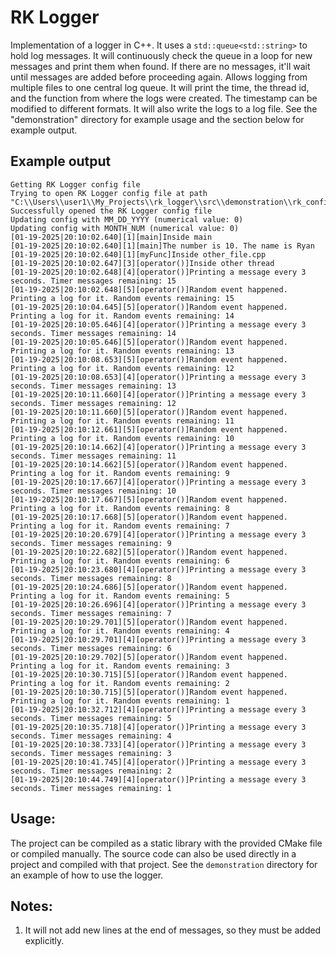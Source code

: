 # RK Logger

Implementation of a logger in C++. It uses a ```std::queue<std::string>``` to hold log messages. It will continuously check the queue in a loop for new messages and print them when found. If there are no messages, it'll wait until messages are added before proceeding again. Allows logging from multiple files to one central log queue. It will print the time, the thread id, and the function from where the logs were created. The timestamp can be modified to different formats. It will also write the logs to a log file. See the "demonstration" directory for example usage and the section below for example output.

## Example output
```
Getting RK Logger config file
Trying to open RK Logger config file at path "C:\\Users\\user1\\My_Projects\\rk_logger\\src\\demonstration\\rk_config.txt"
Successfully opened the RK Logger config file
Updating config with MM_DD_YYYY (numerical value: 0)
Updating config with MONTH_NUM (numerical value: 0)
[01-19-2025|20:10:02.640][1][main]Inside main
[01-19-2025|20:10:02.640][1][main]The number is 10. The name is Ryan
[01-19-2025|20:10:02.640][1][myFunc]Inside other_file.cpp
[01-19-2025|20:10:02.647][3][operator()]Inside other thread
[01-19-2025|20:10:02.648][4][operator()]Printing a message every 3 seconds. Timer messages remaining: 15
[01-19-2025|20:10:02.648][5][operator()]Random event happened. Printing a log for it. Random events remaining: 15
[01-19-2025|20:10:04.645][5][operator()]Random event happened. Printing a log for it. Random events remaining: 14
[01-19-2025|20:10:05.646][4][operator()]Printing a message every 3 seconds. Timer messages remaining: 14
[01-19-2025|20:10:05.646][5][operator()]Random event happened. Printing a log for it. Random events remaining: 13
[01-19-2025|20:10:08.653][5][operator()]Random event happened. Printing a log for it. Random events remaining: 12
[01-19-2025|20:10:08.653][4][operator()]Printing a message every 3 seconds. Timer messages remaining: 13
[01-19-2025|20:10:11.660][4][operator()]Printing a message every 3 seconds. Timer messages remaining: 12
[01-19-2025|20:10:11.660][5][operator()]Random event happened. Printing a log for it. Random events remaining: 11
[01-19-2025|20:10:12.661][5][operator()]Random event happened. Printing a log for it. Random events remaining: 10
[01-19-2025|20:10:14.662][4][operator()]Printing a message every 3 seconds. Timer messages remaining: 11
[01-19-2025|20:10:14.662][5][operator()]Random event happened. Printing a log for it. Random events remaining: 9
[01-19-2025|20:10:17.667][4][operator()]Printing a message every 3 seconds. Timer messages remaining: 10
[01-19-2025|20:10:17.667][5][operator()]Random event happened. Printing a log for it. Random events remaining: 8
[01-19-2025|20:10:17.668][5][operator()]Random event happened. Printing a log for it. Random events remaining: 7
[01-19-2025|20:10:20.679][4][operator()]Printing a message every 3 seconds. Timer messages remaining: 9
[01-19-2025|20:10:22.682][5][operator()]Random event happened. Printing a log for it. Random events remaining: 6
[01-19-2025|20:10:23.680][4][operator()]Printing a message every 3 seconds. Timer messages remaining: 8
[01-19-2025|20:10:24.686][5][operator()]Random event happened. Printing a log for it. Random events remaining: 5
[01-19-2025|20:10:26.696][4][operator()]Printing a message every 3 seconds. Timer messages remaining: 7
[01-19-2025|20:10:29.701][5][operator()]Random event happened. Printing a log for it. Random events remaining: 4
[01-19-2025|20:10:29.701][4][operator()]Printing a message every 3 seconds. Timer messages remaining: 6
[01-19-2025|20:10:29.702][5][operator()]Random event happened. Printing a log for it. Random events remaining: 3
[01-19-2025|20:10:30.715][5][operator()]Random event happened. Printing a log for it. Random events remaining: 2
[01-19-2025|20:10:30.715][5][operator()]Random event happened. Printing a log for it. Random events remaining: 1
[01-19-2025|20:10:32.712][4][operator()]Printing a message every 3 seconds. Timer messages remaining: 5
[01-19-2025|20:10:35.718][4][operator()]Printing a message every 3 seconds. Timer messages remaining: 4
[01-19-2025|20:10:38.733][4][operator()]Printing a message every 3 seconds. Timer messages remaining: 3
[01-19-2025|20:10:41.745][4][operator()]Printing a message every 3 seconds. Timer messages remaining: 2
[01-19-2025|20:10:44.749][4][operator()]Printing a message every 3 seconds. Timer messages remaining: 1
```
## Usage:
The project can be compiled as a static library with the provided CMake file or compiled manually. The source code can also be used directly in a project and compiled with that project. See the `demonstration` directory for an example of how to use the logger.

## Notes:
1. It will not add new lines at the end of messages, so they must be added explicitly.
